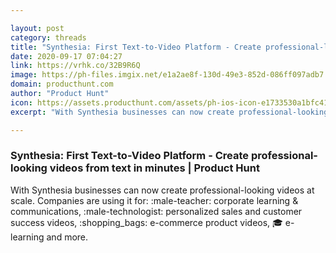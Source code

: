```yaml
---

layout: post
category: threads
title: "Synthesia: First Text-to-Video Platform - Create professional-looking videos from text in minutes"
date: 2020-09-17 07:04:27
link: https://vrhk.co/32B9R6Q
image: https://ph-files.imgix.net/e1a2ae8f-130d-49e3-852d-086ff097adb7.png?auto=format&fit=crop&frame=1&h=512&w=1024
domain: producthunt.com
author: "Product Hunt"
icon: https://assets.producthunt.com/assets/ph-ios-icon-e1733530a1bfc41080db8161823f1ef262cdbbc933800c0a2a706f70eb9c277a.png
excerpt: "With Synthesia businesses can now create professional-looking videos at scale. Companies are using it for: :male-teacher: corporate learning &amp; communications, :male-technologist: personalized sales and customer success videos, :shopping_bags: e-commerce product videos, :mortar_board: e-learning and more."

---
```


### Synthesia: First Text-to-Video Platform - Create professional-looking videos from text in minutes | Product Hunt

With Synthesia businesses can now create professional-looking videos at scale. Companies are using it for: :male-teacher: corporate learning &amp; communications, :male-technologist: personalized sales and customer success videos, :shopping_bags: e-commerce product videos, :mortar_board: e-learning and more.